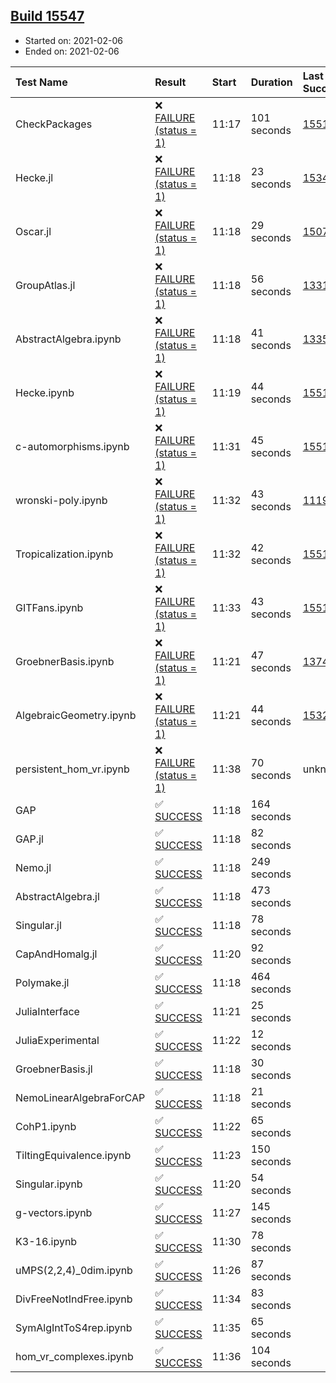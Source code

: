 ## [Build 15547](https://oscarci.mathematik.uni-kl.de/job/oscar/15547/)

* Started on: 2021-02-06
* Ended on: 2021-02-06

| Test Name    | Result | Start | Duration | Last Success | First Failure |
|:-------------|:-------|:------|:---------|:-------------|:--------------|
| CheckPackages | ❌ [FAILURE (status = 1)](https://oscarci.mathematik.uni-kl.de/job/oscar/15547/artifact/logs/build-15547/CheckPackages.log) | 11:17 | 101 seconds | [15514](https://oscarci.mathematik.uni-kl.de/job/oscar/15514/) | [15515](https://oscarci.mathematik.uni-kl.de/job/oscar/15515/) |
| Hecke.jl | ❌ [FAILURE (status = 1)](https://oscarci.mathematik.uni-kl.de/job/oscar/15547/artifact/logs/build-15547/Hecke.jl.log) | 11:18 | 23 seconds | [15344](https://oscarci.mathematik.uni-kl.de/job/oscar/15344/) | [15348](https://oscarci.mathematik.uni-kl.de/job/oscar/15348/) |
| Oscar.jl | ❌ [FAILURE (status = 1)](https://oscarci.mathematik.uni-kl.de/job/oscar/15547/artifact/logs/build-15547/Oscar.jl.log) | 11:18 | 29 seconds | [15079](https://oscarci.mathematik.uni-kl.de/job/oscar/15079/) | [15080](https://oscarci.mathematik.uni-kl.de/job/oscar/15080/) |
| GroupAtlas.jl | ❌ [FAILURE (status = 1)](https://oscarci.mathematik.uni-kl.de/job/oscar/15547/artifact/logs/build-15547/GroupAtlas.jl.log) | 11:18 | 56 seconds | [13311](https://oscarci.mathematik.uni-kl.de/job/oscar/13311/) | [13312](https://oscarci.mathematik.uni-kl.de/job/oscar/13312/) |
| AbstractAlgebra.ipynb | ❌ [FAILURE (status = 1)](https://oscarci.mathematik.uni-kl.de/job/oscar/15547/artifact/logs/build-15547/AbstractAlgebra.ipynb.log) | 11:18 | 41 seconds | [13355](https://oscarci.mathematik.uni-kl.de/job/oscar/13355/) | [13356](https://oscarci.mathematik.uni-kl.de/job/oscar/13356/) |
| Hecke.ipynb | ❌ [FAILURE (status = 1)](https://oscarci.mathematik.uni-kl.de/job/oscar/15547/artifact/logs/build-15547/Hecke.ipynb.log) | 11:19 | 44 seconds | [15514](https://oscarci.mathematik.uni-kl.de/job/oscar/15514/) | [15515](https://oscarci.mathematik.uni-kl.de/job/oscar/15515/) |
| c-automorphisms.ipynb | ❌ [FAILURE (status = 1)](https://oscarci.mathematik.uni-kl.de/job/oscar/15547/artifact/logs/build-15547/c-automorphisms.ipynb.log) | 11:31 | 45 seconds | [15514](https://oscarci.mathematik.uni-kl.de/job/oscar/15514/) | [15515](https://oscarci.mathematik.uni-kl.de/job/oscar/15515/) |
| wronski-poly.ipynb | ❌ [FAILURE (status = 1)](https://oscarci.mathematik.uni-kl.de/job/oscar/15547/artifact/logs/build-15547/wronski-poly.ipynb.log) | 11:32 | 43 seconds | [11192](https://oscarci.mathematik.uni-kl.de/job/oscar/11192/) | [11193](https://oscarci.mathematik.uni-kl.de/job/oscar/11193/) |
| Tropicalization.ipynb | ❌ [FAILURE (status = 1)](https://oscarci.mathematik.uni-kl.de/job/oscar/15547/artifact/logs/build-15547/Tropicalization.ipynb.log) | 11:32 | 42 seconds | [15514](https://oscarci.mathematik.uni-kl.de/job/oscar/15514/) | [15515](https://oscarci.mathematik.uni-kl.de/job/oscar/15515/) |
| GITFans.ipynb | ❌ [FAILURE (status = 1)](https://oscarci.mathematik.uni-kl.de/job/oscar/15547/artifact/logs/build-15547/GITFans.ipynb.log) | 11:33 | 43 seconds | [15514](https://oscarci.mathematik.uni-kl.de/job/oscar/15514/) | [15515](https://oscarci.mathematik.uni-kl.de/job/oscar/15515/) |
| GroebnerBasis.ipynb | ❌ [FAILURE (status = 1)](https://oscarci.mathematik.uni-kl.de/job/oscar/15547/artifact/logs/build-15547/GroebnerBasis.ipynb.log) | 11:21 | 47 seconds | [13748](https://oscarci.mathematik.uni-kl.de/job/oscar/13748/) | [13749](https://oscarci.mathematik.uni-kl.de/job/oscar/13749/) |
| AlgebraicGeometry.ipynb | ❌ [FAILURE (status = 1)](https://oscarci.mathematik.uni-kl.de/job/oscar/15547/artifact/logs/build-15547/AlgebraicGeometry.ipynb.log) | 11:21 | 44 seconds | [15322](https://oscarci.mathematik.uni-kl.de/job/oscar/15322/) | [15323](https://oscarci.mathematik.uni-kl.de/job/oscar/15323/) |
| persistent_hom_vr.ipynb | ❌ [FAILURE (status = 1)](https://oscarci.mathematik.uni-kl.de/job/oscar/15547/artifact/logs/build-15547/persistent_hom_vr.ipynb.log) | 11:38 | 70 seconds | unknown | unknown |
| GAP | ✅ [SUCCESS](https://oscarci.mathematik.uni-kl.de/job/oscar/15547/artifact/logs/build-15547/GAP.log) | 11:18 | 164 seconds |  |  |
| GAP.jl | ✅ [SUCCESS](https://oscarci.mathematik.uni-kl.de/job/oscar/15547/artifact/logs/build-15547/GAP.jl.log) | 11:18 | 82 seconds |  |  |
| Nemo.jl | ✅ [SUCCESS](https://oscarci.mathematik.uni-kl.de/job/oscar/15547/artifact/logs/build-15547/Nemo.jl.log) | 11:18 | 249 seconds |  |  |
| AbstractAlgebra.jl | ✅ [SUCCESS](https://oscarci.mathematik.uni-kl.de/job/oscar/15547/artifact/logs/build-15547/AbstractAlgebra.jl.log) | 11:18 | 473 seconds |  |  |
| Singular.jl | ✅ [SUCCESS](https://oscarci.mathematik.uni-kl.de/job/oscar/15547/artifact/logs/build-15547/Singular.jl.log) | 11:18 | 78 seconds |  |  |
| CapAndHomalg.jl | ✅ [SUCCESS](https://oscarci.mathematik.uni-kl.de/job/oscar/15547/artifact/logs/build-15547/CapAndHomalg.jl.log) | 11:20 | 92 seconds |  |  |
| Polymake.jl | ✅ [SUCCESS](https://oscarci.mathematik.uni-kl.de/job/oscar/15547/artifact/logs/build-15547/Polymake.jl.log) | 11:18 | 464 seconds |  |  |
| JuliaInterface | ✅ [SUCCESS](https://oscarci.mathematik.uni-kl.de/job/oscar/15547/artifact/logs/build-15547/JuliaInterface.log) | 11:21 | 25 seconds |  |  |
| JuliaExperimental | ✅ [SUCCESS](https://oscarci.mathematik.uni-kl.de/job/oscar/15547/artifact/logs/build-15547/JuliaExperimental.log) | 11:22 | 12 seconds |  |  |
| GroebnerBasis.jl | ✅ [SUCCESS](https://oscarci.mathematik.uni-kl.de/job/oscar/15547/artifact/logs/build-15547/GroebnerBasis.jl.log) | 11:18 | 30 seconds |  |  |
| NemoLinearAlgebraForCAP | ✅ [SUCCESS](https://oscarci.mathematik.uni-kl.de/job/oscar/15547/artifact/logs/build-15547/NemoLinearAlgebraForCAP.log) | 11:18 | 21 seconds |  |  |
| CohP1.ipynb | ✅ [SUCCESS](https://oscarci.mathematik.uni-kl.de/job/oscar/15547/artifact/logs/build-15547/CohP1.ipynb.log) | 11:22 | 65 seconds |  |  |
| TiltingEquivalence.ipynb | ✅ [SUCCESS](https://oscarci.mathematik.uni-kl.de/job/oscar/15547/artifact/logs/build-15547/TiltingEquivalence.ipynb.log) | 11:23 | 150 seconds |  |  |
| Singular.ipynb | ✅ [SUCCESS](https://oscarci.mathematik.uni-kl.de/job/oscar/15547/artifact/logs/build-15547/Singular.ipynb.log) | 11:20 | 54 seconds |  |  |
| g-vectors.ipynb | ✅ [SUCCESS](https://oscarci.mathematik.uni-kl.de/job/oscar/15547/artifact/logs/build-15547/g-vectors.ipynb.log) | 11:27 | 145 seconds |  |  |
| K3-16.ipynb | ✅ [SUCCESS](https://oscarci.mathematik.uni-kl.de/job/oscar/15547/artifact/logs/build-15547/K3-16.ipynb.log) | 11:30 | 78 seconds |  |  |
| uMPS(2,2,4)_0dim.ipynb | ✅ [SUCCESS](https://oscarci.mathematik.uni-kl.de/job/oscar/15547/artifact/logs/build-15547/uMPS-2-2-4-_0dim.ipynb.log) | 11:26 | 87 seconds |  |  |
| DivFreeNotIndFree.ipynb | ✅ [SUCCESS](https://oscarci.mathematik.uni-kl.de/job/oscar/15547/artifact/logs/build-15547/DivFreeNotIndFree.ipynb.log) | 11:34 | 83 seconds |  |  |
| SymAlgIntToS4rep.ipynb | ✅ [SUCCESS](https://oscarci.mathematik.uni-kl.de/job/oscar/15547/artifact/logs/build-15547/SymAlgIntToS4rep.ipynb.log) | 11:35 | 65 seconds |  |  |
| hom_vr_complexes.ipynb | ✅ [SUCCESS](https://oscarci.mathematik.uni-kl.de/job/oscar/15547/artifact/logs/build-15547/hom_vr_complexes.ipynb.log) | 11:36 | 104 seconds |  |  |
